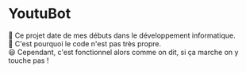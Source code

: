 # YoutuBot

📅 Ce projet date de mes débuts dans le développement informatique. <br />
🫤 C'est pourquoi le code n'est pas très propre. <br />
😆 Cependant, c'est fonctionnel alors comme on dit, si ça marche on y touche pas !
